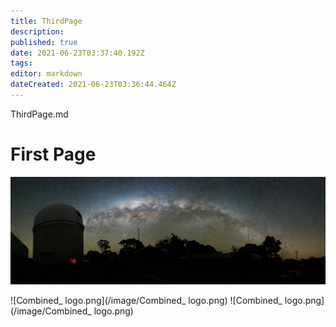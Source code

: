 ```yaml
---
title: ThirdPage
description: 
published: true
date: 2021-06-23T03:37:40.192Z
tags: 
editor: markdown
dateCreated: 2021-06-23T03:36:44.464Z
---
```


ThirdPage.md

# First Page

![aat.jpg](/image/aat.jpg)

![Combined_ logo.png](/image/Combined_ logo.png)
![Combined_ logo.png](/image/Combined_ logo.png)